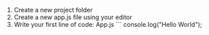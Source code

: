 1. Create a new project folder
2. Create a new app.js file using your editor
3. Write your first line of code:
App.js ```
console.log("Hello World");
```
